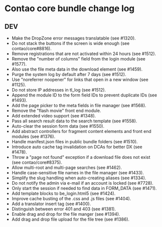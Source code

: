 # Contao core bundle change log

## DEV

 * Make the DropZone error messages translatable (see #1320).
 * Do not stack the buttons if the screen is wide enough (see contao/core#8816).
 * Remove registrations that are not activated within 24 hours (see #1512).
 * Remove the "number of columns" field from the login module (see #1577).
 * Also use the file meta data in the download element (see #1459).
 * Purge the system log by default after 7 days (see #1512).
 * Use "noreferrer noopener" for links that open in a new window (see #1125).
 * Do not store IP addresses in tl_log (see #1512).
 * Append the module ID to the form field IDs to prevent duplicate IDs (see #1493).
 * Add the page picker to the meta fields in file manager (see #1568).
 * Remove the "flash movie" front end module.
 * Add extended video support (see #1348).
 * Pass all search result data to the search template (see #1558).
 * Auto-clear the session form data (see #1550).
 * Add abstract controllers for fragment content elements and front end modules (see #1376).
 * Handle manifest.json files in public bundle folders (see #1510).
 * Introduce auto cache tag invalidation on DCAs for better DX (see #1478).
 * Throw a "page not found" exception if a download file does not exist (see contao/core#8375).
 * Allow multi-root and multi-page searches (see #1462).
 * Handle case-sensitive file names in the file manager (see #1433).
 * Simplify the slug handling when auto-creating aliases (see #1334).
 * Do not notify the admin via e-mail if an account is locked (see #7728).
 * Only start the session if needed to find data in FORM_DATA (see #1471).
 * Add template blocks to be_login.html5 (see #1424).
 * Improve cache busting of the .css and .js files (see #1404).
 * Add a translator insert tag (see #1400).
 * Distinguish between error 401 and 403 (see #1381).
 * Enable drag and drop for the file manger (see #1394).
 * Add drag and drop file upload for the file tree (see #1386).
